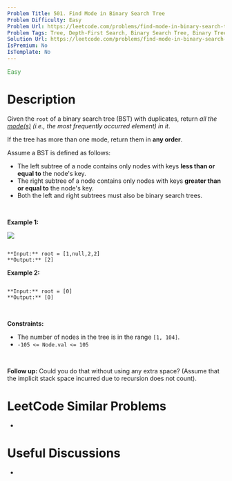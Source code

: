 ```yaml
---
Problem Title: 501. Find Mode in Binary Search Tree
Problem Difficulty: Easy
Problem Url: https://leetcode.com/problems/find-mode-in-binary-search-tree/
Problem Tags: Tree, Depth-First Search, Binary Search Tree, Binary Tree
Solution Url: https://leetcode.com/problems/find-mode-in-binary-search-tree/solution/
IsPremium: No
IsTemplate: No
---
```


<span style="color: rgb(67, 160, 71);">Easy</span>

# Description

Given the `root` of a binary search tree (BST) with duplicates, return *all the [mode(s)](https://en.wikipedia.org/wiki/Mode_(statistics)) (i.e., the most frequently occurred element) in it*.


If the tree has more than one mode, return them in **any order**.


Assume a BST is defined as follows:


* The left subtree of a node contains only nodes with keys **less than or equal to** the node's key.
* The right subtree of a node contains only nodes with keys **greater than or equal to** the node's key.
* Both the left and right subtrees must also be binary search trees.


 


**Example 1:**


![](https://assets.leetcode.com/uploads/2021/03/11/mode-tree.jpg)

```

**Input:** root = [1,null,2,2]
**Output:** [2]

```

**Example 2:**



```

**Input:** root = [0]
**Output:** [0]

```

 


**Constraints:**


* The number of nodes in the tree is in the range `[1, 104]`.
* `-105 <= Node.val <= 105`


 


**Follow up:** Could you do that without using any extra space? (Assume that the implicit stack space incurred due to recursion does not count).

# LeetCode Similar Problems

- []()

# Useful Discussions

- []()
